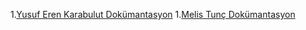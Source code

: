 1.[Yusuf Eren Karabulut Dokümantasyon](https://app.gitbook.com/o/vTiFH2GLctCnEhKJ3uXm/s/vl58gk48mlDHlQ2AF3V9/gelistirici-dokumani/gereksinim-listesi)
1.[Melis Tunç Dokümantasyon](https://app.gitbook.com/o/mM19vKeCoJEBSpFvd3jJ/s/CxYM9C0YeAVcCKoI5Fiu/)

